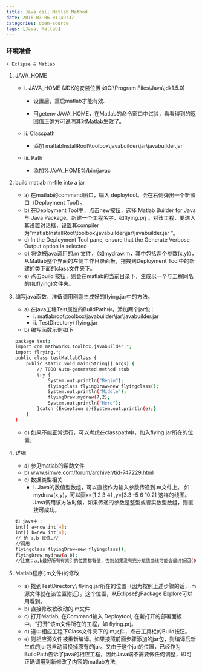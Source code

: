 ```yaml
---
title: Java call Matlab Method
date: 2016-03-06 01:49:37
categories: open-source
tags: [Java, Matlab]
---
```



###  环境准备

    + Eclipse & Matlab

1. JAVA_HOME

    - i. JAVA_HOME (JDK的安装位置 如C:\Program Files\Java\jdk1.5.0)

        - 设置后，重启matlab才能有效.

        - 用getenv JAVA_HOME，在Matlab的命令窗口中试验，看看得到的返回值正确方可说明其对Matlab生效了。

    - ii. Classpath
        - 添加 matlabInstallRoot\toolbox\javabuilder\jar\javabuilder.jar
    - iii. Path
        - 添加%JAVA_HOME%/bin/javac

2. build matlab m-file into a jar
    - a) 在matlab的command窗口，输入 deploytool。会在右侧弹出一个新窗口（Deployment Tool）。
    - b) 在Deployment Tool中，点击new按钮，选择 Matlab Builder for Java 与 Java Package。新建一个工程名字，如flying.prj 。对该工程，要进入其设置对话框，设置其compiler为“matlabInstallRoot\toolbox\javabuilder\jar\javabuilder.jar ”。
    - c) In the Deployment Tool pane, ensure that the Generate Verbose Output option is selected
    - d) 将欲被java调用的.m 文件，（如mydraw.m，其中包括两个参数(x,y)），从Matlab整个界面的左侧工作目录面板，拖拽到Deployment Tool中的新建的类下面的class文件夹下。
    - e) 点击build 按钮，则会在matlab的当前目录下，生成以一个与工程同名的(如flying)文件夹。

3. 编写java函数，准备调用刚刚生成好的flying.jar中的方法。
    - a) 在java工程Test属性的BuildPath中，添加两个jar包：
        - i. matlabroot\toolbox\javabuilder\jar\javabuilder.jar
        - ii. TestDirectory\ flying.jar
    - b) 编写函数示例如下

    ``` bash
    package test;
    import com.mathworks.toolbox.javabuilder.*;
    import flrying.*;
    public class testMatlabClass {
        public static void main(String[] args) {
            // TODO Auto-generated method stub
            try {
                System.out.println("Begin");
                flyingclass flyingDraw=new flyingclass();
                System.out.println("Middle");
                flyingDraw.mydraw(7,2);
                System.out.println("Here");
            }catch (Exception e){System.out.println(e);}
        }
    }
    ```

    - d) 如果不能正常运行，可以考虑在classpath中，加入flying.jar所在的位置。
4. 详细
    - a) 参见matlab的帮助文件
    - b) www.simwe.com/forum/archiver/tid-747229.html
    - c) 数据类型相关
        - i. Java的数值型数组，可以直接作为输入参数传递到.m文件上。
        如：mydraw(x,y)，可以画x=[1 2 3 4] ,y=[3.3 -5 6 10.2] 这样的线图。Java调用该方法时候，如果传递的参数是整型或者实数型数组，则直接可成功。

    ``` bash
    如 java中 :
    int[] a=new int[4];
    int[] b=new int[4];
    // 给 a,b 赋值…//
    //调用
    flyingclass flyingDraw=new flyingclass();
    flyingDraw.mydraw(a,b);
    //注意：a,b最好所有有索引的位置都有值，否则如果没有充分赋值曲线可能会最终折回(0,0)点。
    ```
5. Matlab程序(.m文件)的修改
    - a) 找到TestDirectory\ flying.jar所在的位置（因为按照上述步骤的话，.m源文件就在该位置附近）。这个位置，从Eclipse的Package Explore可以用看到。
    - b) 直接修改欲改动的.m文件
    - c) 打开Matlab, 在Command输入 Deploytool, 在新打开的部署面板中，“打开”该m文件所在的工程，如 flying.prj。
    - d) 选中相应工程下Class文件夹下的.m文件，点击工具栏的Build按钮。
    - e) 则相应源文件被重新编译。如果按照前面步骤添加的jar包，则编译后新生成的jar包自动替换掉原有的jar。又由于这个jar的位置，已经作为BuildPath告诉了java的相应工程，因此Java端不需要做任何调整，即可正确调用到新修改了内容的matlab方法。
